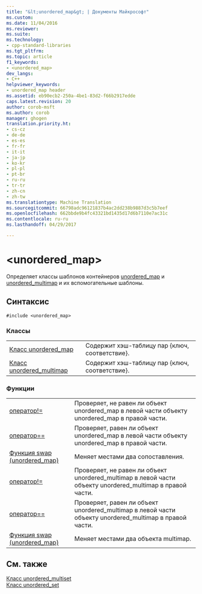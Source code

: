```yaml
---
title: "&lt;unordered_map&gt; | Документы Майкрософт"
ms.custom: 
ms.date: 11/04/2016
ms.reviewer: 
ms.suite: 
ms.technology:
- cpp-standard-libraries
ms.tgt_pltfrm: 
ms.topic: article
f1_keywords:
- <unordered_map>
dev_langs:
- C++
helpviewer_keywords:
- unordered_map header
ms.assetid: eb90ecb2-250a-4be1-83d2-f66b2917edde
caps.latest.revision: 20
author: corob-msft
ms.author: corob
manager: ghogen
translation.priority.ht:
- cs-cz
- de-de
- es-es
- fr-fr
- it-it
- ja-jp
- ko-kr
- pl-pl
- pt-br
- ru-ru
- tr-tr
- zh-cn
- zh-tw
ms.translationtype: Machine Translation
ms.sourcegitcommit: 66798adc96121837b4ac2dd238b9887d3c5b7eef
ms.openlocfilehash: 662bbde9b4fc43321bd1435d17d6b7110e7ac31c
ms.contentlocale: ru-ru
ms.lasthandoff: 04/29/2017

---
```

# <a name="ltunorderedmapgt"></a>&lt;unordered_map&gt;
Определяет классы шаблонов контейнеров [unordered_map](../standard-library/unordered-map-class.md) и [unordered_multimap](../standard-library/unordered-multimap-class.md) и их вспомогательные шаблоны.  
  
## <a name="syntax"></a>Синтаксис  
  
```  
#include <unordered_map>  
```  
  
### <a name="classes"></a>Классы  
  
|||  
|-|-|  
|[Класс unordered_map](../standard-library/unordered-map-class.md)|Содержит хэш-таблицу пар {ключ, соответствие}.|  
|[Класс unordered_multimap](../standard-library/unordered-multimap-class.md)|Содержит хэш-таблицу пар {ключ, соответствие}.|  
  
### <a name="functions"></a>Функции  
  
|||  
|-|-|  
|[оператор!=](../standard-library/unordered-map-operators.md#op_neq)|Проверяет, не равен ли объект unordered_map в левой части объекту unordered_map в правой части.|  
|[оператор==](../standard-library/unordered-map-operators.md#op_eq_eq)|Проверяет, равен ли объект unordered_map в левой части объекту unordered_map в правой части.|  
|[Функция swap (unordered_map)](../standard-library/unordered-map-functions.md#swap)|Меняет местами два сопоставления.|  
|[оператор!=](../standard-library/unordered-map-operators.md#op_neq)|Проверяет, не равен ли объект unordered_multimap в левой части объекту unordered_multimap в правой части.|  
|[оператор==](../standard-library/unordered-map-operators.md#op_eq_eq)|Проверяет, равен ли объект unordered_multimap в левой части объекту unordered_multimap в правой части.|  
|[Функция swap (unordered_map)](../standard-library/unordered-map-functions.md#swap)|Меняет местами два объекта multimap.|  
  
## <a name="see-also"></a>См. также  
 [Класс unordered_multiset](../standard-library/unordered-multiset-class.md)   
 [Класс unordered_set](../standard-library/unordered-set-class.md)

